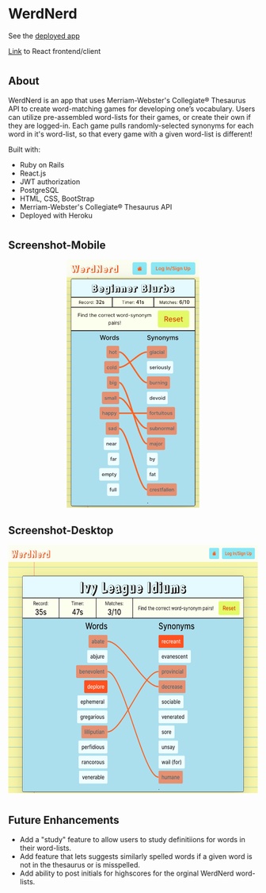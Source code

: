 
# WerdNerd

See the [deployed app](https://werd-nerd.herokuapp.com/)

[Link](https://github.com/BluejayTay/word_app_react) to React frontend/client

#

## About

WerdNerd is an app that uses Merriam-Webster&apos;s Collegiate® Thesaurus API to create word-matching games for developing one’s vocabulary. Users can utilize pre-assembled word-lists for their games, or create their own if they are logged-in. Each game pulls randomly-selected synonyms for each word in it&apos;s word-list, so that every game with a given word-list is different!

Built with:

- Ruby on Rails
- React.js
- JWT authorization
- PostgreSQL
- HTML, CSS, BootStrap
- Merriam-Webster&apos;s Collegiate® Thesaurus API
- Deployed with Heroku

#

## Screenshot-Mobile

<p align="center">
<img src="screenshot-mobile.png"  height="500">
</p>

## Screenshot-Desktop

<p align="center">
<img src="screenshot-desktop.png"  height="500">
</p>

#

## Future Enhancements

- Add a "study" feature to allow users to study definitiions for words in their word-lists.
- Add feature that lets suggests similarly spelled words if a given word is not in the thesaurus or is misspelled.
- Add ability to post initials for highscores for the orginal WerdNerd word-lists.